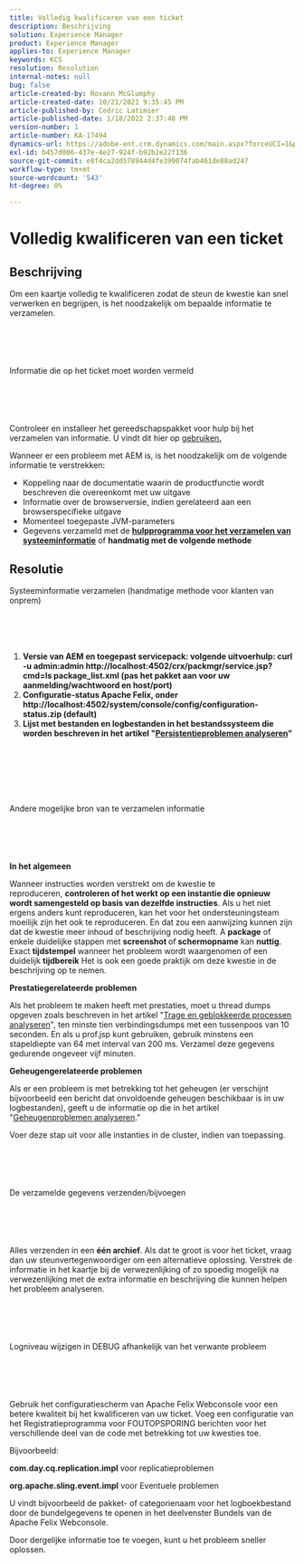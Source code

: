 ```yaml
---
title: Volledig kwalificeren van een ticket
description: Beschrijving
solution: Experience Manager
product: Experience Manager
applies-to: Experience Manager
keywords: KCS
resolution: Resolution
internal-notes: null
bug: false
article-created-by: Roxann McGlumphy
article-created-date: 10/21/2021 9:35:45 PM
article-published-by: Cedric Latimier
article-published-date: 1/18/2022 2:37:48 PM
version-number: 1
article-number: KA-17494
dynamics-url: https://adobe-ent.crm.dynamics.com/main.aspx?forceUCI=1&pagetype=entityrecord&etn=knowledgearticle&id=8e3243d7-b632-ec11-b6e5-000d3a5ba97a
exl-id: b457d006-437e-4e27-924f-b92b2e22f136
source-git-commit: e8f4ca2dd578944d4fe399074fab461de88ad247
workflow-type: tm+mt
source-wordcount: '543'
ht-degree: 0%

---
```


# Volledig kwalificeren van een ticket

## Beschrijving


Om een kaartje volledig te kwalificeren zodat de steun de kwestie kan snel verwerken en begrijpen, is het noodzakelijk om bepaalde informatie te verzamelen.
<br><br><br><br> <br><br>Informatie die op het ticket moet worden vermeld<br><br><br><br> <br><br>
Controleer en installeer het gereedschapspakket voor hulp bij het verzamelen van informatie. U vindt dit hier op [gebruiken.](https://helpx.adobe.com/experience-manager/kb/index/tools.html)

Wanneer er een probleem met AEM is, is het noodzakelijk om de volgende informatie te verstrekken:

- Koppeling naar de documentatie waarin de productfunctie wordt beschreven die overeenkomt met uw uitgave
- Informatie over de browserversie, indien gerelateerd aan een browserspecifieke uitgave
- Momenteel toegepaste JVM-parameters
- Gegevens verzameld met de <b>[hulpprogramma voor het verzamelen van systeeminformatie](https://helpx.adobe.com/experience-manager/kb/support-info-collector.html)</b> of <b>handmatig met de volgende methode</b>



## Resolutie

Systeeminformatie verzamelen (handmatige methode voor klanten van onprem)<br><br><br><br> 
1. <b>Versie van AEM en toegepast servicepack: volgende uitvoerhulp: curl -u admin:admin http://localhost:4502/crx/packmgr/service.jsp?cmd=ls package_list.xml (pas het pakket aan voor uw aanmelding/wachtwoord en host/port)</b>
2. <b>Configuratie-status Apache Felix, onder http://localhost:4502/system/console/config/configuration-status.zip (default)</b>
3. <b>Lijst met bestanden en logbestanden in het bestandssysteem die worden beschreven in het artikel &quot;[Persistentieproblemen analyseren](https://helpx.adobe.com/experience-manager/kb/AnalyzePersistenceProblems.html)&quot;</b>

<br><br><br><br> <br><br>Andere mogelijke bron van te verzamelen informatie<br><br><br><br> <br><br>
<b>In het algemeen</b>

Wanneer instructies worden verstrekt om de kwestie te reproduceren, <b>controleren of het werkt op een instantie die opnieuw wordt samengesteld op basis van dezelfde instructies</b>. Als u het niet ergens anders kunt reproduceren, kan het voor het ondersteuningsteam moeilijk zijn het ook te reproduceren. En dat zou een aanwijzing kunnen zijn dat de kwestie meer inhoud of beschrijving nodig heeft.
A <b>package</b> of enkele duidelijke stappen met <b>screenshot </b>of<b> schermopname</b> kan <b>nuttig</b>. Exact <b>tijdstempel</b> wanneer het probleem wordt waargenomen of een duidelijk <b>tijdbereik</b> Het is ook een goede praktijk om deze kwestie in de beschrijving op te nemen.

<b>Prestatiegerelateerde problemen</b>

Als het probleem te maken heeft met prestaties, moet u thread dumps opgeven zoals beschreven in het artikel &quot;[Trage en geblokkeerde processen analyseren](https://helpx.adobe.com/experience-manager/kb/AnalyzeSlowAndBlockedProcesses.html)&quot;, ten minste tien verbindingsdumps met een tussenpoos van 10 seconden. En als u prof.jsp kunt gebruiken, gebruik minstens een stapeldiepte van 64 met interval van 200 ms. Verzamel deze gegevens gedurende ongeveer vijf minuten.

<b>Geheugengerelateerde problemen</b>

Als er een probleem is met betrekking tot het geheugen (er verschijnt bijvoorbeeld een bericht dat onvoldoende geheugen beschikbaar is in uw logbestanden), geeft u de informatie op die in het artikel &quot;[Geheugenproblemen analyseren](https://helpx.adobe.com/experience-manager/kb/AnalyzeMemoryProblems.html).&quot;

Voer deze stap uit voor alle instanties in de cluster, indien van toepassing.
<br><br><br><br> <br><br>De verzamelde gegevens verzenden/bijvoegen<br><br><br><br> <br><br>
Alles verzenden in een <b>één archief</b>. Als dat te groot is voor het ticket, vraag dan uw steunvertegenwoordiger om een alternatieve oplossing. Verstrek de informatie in het kaartje bij de verwezenlijking of zo spoedig mogelijk na verwezenlijking met de extra informatie en beschrijving die kunnen helpen het probleem analyseren.
<br><br><br><br> <br><br>Logniveau wijzigen in DEBUG afhankelijk van het verwante probleem<br><br><br><br> <br><br>
Gebruik het configuratiescherm van Apache Felix Webconsole voor een betere kwaliteit bij het kwalificeren van uw ticket. Voeg een configuratie van het Registratieprogramma voor FOUTOPSPORING berichten voor het verschillende deel van de code met betrekking tot uw kwesties toe.

Bijvoorbeeld:

<b>com.day.cq.replication.impl</b> voor replicatieproblemen

<b>org.apache.sling.event.impl</b> voor Eventuele problemen

U vindt bijvoorbeeld de pakket- of categorienaam voor het logboekbestand door de bundelgegevens te openen in het deelvenster Bundels van de Apache Felix Webconsole.

Door dergelijke informatie toe te voegen, kunt u het probleem sneller oplossen.
